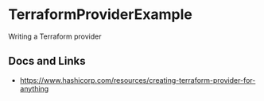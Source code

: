 # TerraformProviderExample
Writing a Terraform provider

## Docs and Links
* https://www.hashicorp.com/resources/creating-terraform-provider-for-anything
